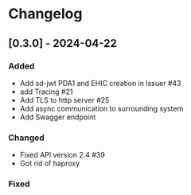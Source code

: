 # Changelog

## [0.3.0] - 2024-04-22

### Added

- Add sd-jwt PDA1 and EHIC creation in Issuer #43
- add Tracing #21
- Add TLS to http server #25
- Add async communication to surrounding system
- Add Swagger endpoint


### Changed

- Fixed API version 2.4 #39
- Got rid of haproxy

### Fixed
